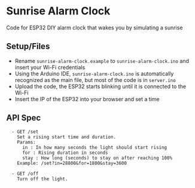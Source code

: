 # Sunrise Alarm Clock
Code for ESP32 DIY alarm clock that wakes you by simulating a sunrise

## Setup/Files
 - Rename `sunrise-alarm-clock.example` to `sunrise-alarm-clock.ino` and insert your Wi-Fi credentials
 - Using the Arduino IDE, `sunrise-alarm-clock.ino` is automatically recognized as the main file, but most of the code is in `server.ino`
 - Upload the code, the ESP32 starts blinking until it is connected to the Wi-Fi
 - Insert the IP of the ESP32 into your browser and set a time

## API Spec
```
  - GET /set
    Set a rising start time and duration.
    Params:
      in : In how many seconds the light should start rising
      for : Rising duration in seconds
      stay : How long (seconds) to stay on after reaching 100%
    Example: /set?in=28800&for=1800&stay=3600
    
  - GET /off
    Turn off the light.
```